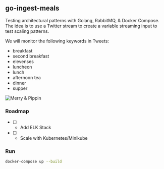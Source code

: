 ## go-ingest-meals

Testing architectural patterns with Golang, RabbitMQ, & Docker Compose.
The idea is to use a Twitter stream to create a variable streaming input to test scaling patterns.

We will monitor the following keywords in Tweets:

- breakfast
- second breakfast
- elevenses
- luncheon
- lunch
- afternoon tea
- dinner
- supper

![Merry & Pippin](https://i.imgflip.com/7a9b3.jpg?a438885)

### Roadmap

- [ ] - Add ELK Stack

- [ ] - Scale with Kubernetes/Minikube


### Run

```bash
docker-compose up --build
```
